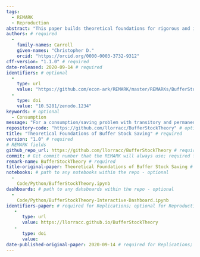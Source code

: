 ```yaml
---
tags:
  - REMARK
  - Reproduction
abstract: "This paper builds theoretical foundations for rigorous and intuitive understanding of 'buffer stock' saving models, pairing each theoretical result with a quantitative exploration.  After describing conditions under which the consumption function converges, the paper shows that 'target' saving behavior, which defines buffer stock saving, arises only under conditions strictly stronger than those that guarantee convergence of the consumption and value functions.  It also shows that average consumption growth equals average income growth in a small open economy populated by buffer stock savers.  Together, the (provided) numerical tools and (proven) analytical results constitute a comprehensive toolkit for understanding buffer stock models." # abstract: optional
authors: # required
  -
    family-names: Carroll
    given-names: "Christopher D."
    orcid: "https://orcid.org/0000-0003-3732-9312"
cff-version: "1.1.0" # required 
date-released: 2020-09-14 # required
identifiers: # optional
  - 
    type: url
    value: "https://github.com/econ-ark/REMARK/master/REMARKs/BufferStockTheory.md"
  - 
    type: doi
    value: "10.5281/zenodo.1234"
keywords: # optional
  - Consumption
message: "For a consumption/saving problem with transitory and permanent shocks and unbounded (CRRA) utility, this paper derives conditions under which a nondegenerate solution exists, and under which a target wealth ratio exists; all results are paired with illustrative numerical solutions." # required
repository-code: "https://github.com/llorracc/BufferStockTheory" # optional
title: "Theoretical Foundations of Buffer Stock Saving" # required
version: "1.0" # required
# REMARK fields
github_repo_url: https://github.com/llorracc/BufferStockTheory # required 
commit: # Git commit number that the REMARK will always use; required for "frozen" remarks, optional for "draft" remarks
remark-name: BufferStockTheory # required 
title-original-paper: Theoretical Foundations of Buffer Stock Saving # optional 
notebooks: # path to any notebooks within the repo - optional
  - 
    Code/Python/BufferStockTheory.ipynb
dashboards: # path to any dahsboards within the repo - optional
  - 
    Code/Python/BufferStockTheory-Interactive-Dashboard.ipynb
identifiers-paper: # required for Replications; optional for Reproductions
   - 
      type: url 
      value: https://llorracc.github.io/BufferStockTheory
   - 
      type: doi
      value: 
date-published-original-paper: 2020-09-14 # required for Replications; optional for Reproductions
---
```


